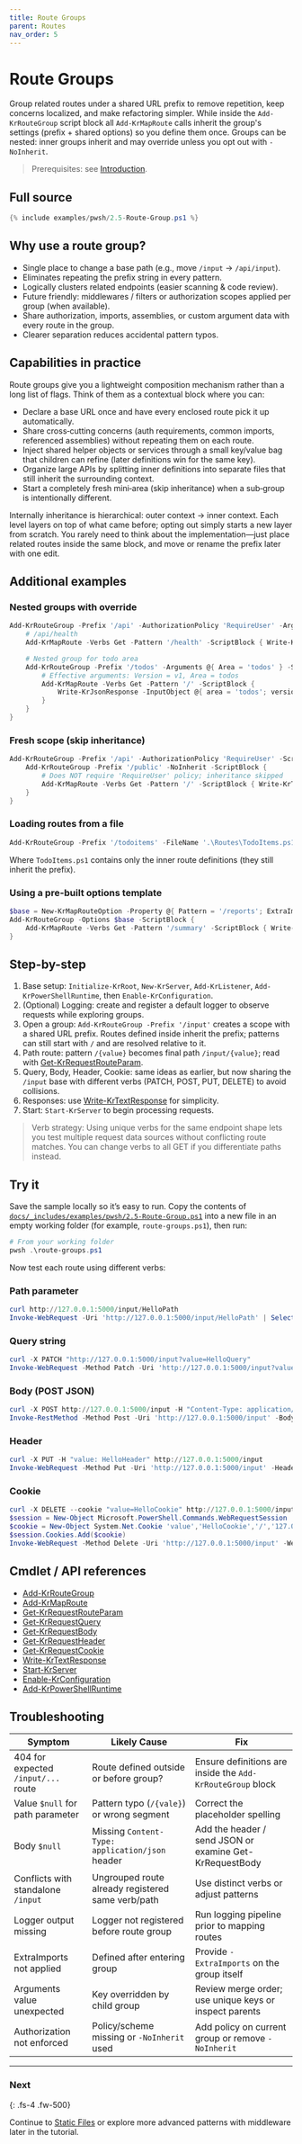 ```yaml
---
title: Route Groups
parent: Routes
nav_order: 5
---
```


# Route Groups

Group related routes under a shared URL prefix to remove repetition, keep concerns
localized, and make refactoring simpler. While inside the `Add-KrRouteGroup` script block all
`Add-KrMapRoute` calls inherit the group's settings (prefix + shared options) so you define them
once. Groups can be nested: inner groups inherit and may override unless you opt out with
`-NoInherit`.

> Prerequisites: see [Introduction][Introduction].

## Full source

```powershell
{% include examples/pwsh/2.5-Route-Group.ps1 %}
```

## Why use a route group?

- Single place to change a base path (e.g., move `/input` -> `/api/input`).
- Eliminates repeating the prefix string in every pattern.
- Logically clusters related endpoints (easier scanning & code review).
- Future friendly: middlewares / filters or authorization scopes applied per group (when available).
- Share authorization, imports, assemblies, or custom argument data with every route in the group.
- Clearer separation reduces accidental pattern typos.

## Capabilities in practice

Route groups give you a lightweight composition mechanism rather than a long list of flags.
Think of them as a contextual block where you can:

- Declare a base URL once and have every enclosed route pick it up automatically.
- Share cross‑cutting concerns (auth requirements, common imports, referenced assemblies) without
    repeating them on each route.
- Inject shared helper objects or services through a small key/value bag that children can refine
    (later definitions win for the same key).
- Organize large APIs by splitting inner definitions into separate files that still inherit the
    surrounding context.
- Start a completely fresh mini‑area (skip inheritance) when a sub‑group is intentionally different.

Internally inheritance is hierarchical: outer context → inner context. Each level layers on top of
what came before; opting out simply starts a new layer from scratch. You rarely need to think about
the implementation—just place related routes inside the same block, and move or rename the prefix
later with one edit.

## Additional examples

### Nested groups with override

```powershell
Add-KrRouteGroup -Prefix '/api' -AuthorizationPolicy 'RequireUser' -Arguments @{ Version = 'v1' } -ScriptBlock {
    # /api/health
    Add-KrMapRoute -Verbs Get -Pattern '/health' -ScriptBlock { Write-KrTextResponse 'ok' }

    # Nested group for todo area
    Add-KrRouteGroup -Prefix '/todos' -Arguments @{ Area = 'todos' } -ScriptBlock {
        # Effective arguments: Version = v1, Area = todos
        Add-KrMapRoute -Verbs Get -Pattern '/' -ScriptBlock {
            Write-KrJsonResponse -InputObject @{ area = 'todos'; version = $Arguments.Version }
        }
    }
}
```

### Fresh scope (skip inheritance)

```powershell
Add-KrRouteGroup -Prefix '/api' -AuthorizationPolicy 'RequireUser' -ScriptBlock {
    Add-KrRouteGroup -Prefix '/public' -NoInherit -ScriptBlock {
        # Does NOT require 'RequireUser' policy; inheritance skipped
        Add-KrMapRoute -Verbs Get -Pattern '/' -ScriptBlock { Write-KrTextResponse 'public info' }
    }
}
```

### Loading routes from a file

```powershell
Add-KrRouteGroup -Prefix '/todoitems' -FileName '.\Routes\TodoItems.ps1'
```

Where `TodoItems.ps1` contains only the inner route definitions (they still inherit the prefix).

### Using a pre-built options template

```powershell
$base = New-KrMapRouteOption -Property @{ Pattern = '/reports'; ExtraImports = 'System.Linq' }
Add-KrRouteGroup -Options $base -ScriptBlock {
    Add-KrMapRoute -Verbs Get -Pattern '/summary' -ScriptBlock { Write-KrTextResponse 'summary' }
}
```

## Step-by-step

1. Base setup: `Initialize-KrRoot`, `New-KrServer`, `Add-KrListener`, `Add-KrPowerShellRuntime`,
    then `Enable-KrConfiguration`.
2. (Optional) Logging: create and register a default logger to observe requests while exploring groups.
3. Open a group: `Add-KrRouteGroup -Prefix '/input'` creates a scope with a shared URL prefix.
    Routes defined inside inherit the prefix; patterns can still start with `/` and are resolved relative to it.
4. Path route: pattern `/{value}` becomes final path `/input/{value}`; read with
    [Get-KrRequestRouteParam][Get-KrRequestRouteParam].
5. Query, Body, Header, Cookie: same ideas as earlier, but now sharing the `/input` base with different verbs
    (PATCH, POST, PUT, DELETE) to avoid collisions.
6. Responses: use [Write-KrTextResponse][Write-KrTextResponse] for simplicity.
7. Start: `Start-KrServer` to begin processing requests.

> Verb strategy: Using unique verbs for the same endpoint shape lets you test
> multiple request data sources without conflicting route matches. You can
> change verbs to all GET if you differentiate paths instead.

## Try it

Save the sample locally so it’s easy to run. Copy the contents of
[`docs/_includes/examples/pwsh/2.5-Route-Group.ps1`](/_includes/examples/pwsh/2.5-Route-Group.ps1)
into a new file in an empty working folder (for example, `route-groups.ps1`), then run:

```powershell
# From your working folder
pwsh .\route-groups.ps1
```

Now test each route using different verbs:

### Path parameter

```powershell
curl http://127.0.0.1:5000/input/HelloPath
Invoke-WebRequest -Uri 'http://127.0.0.1:5000/input/HelloPath' | Select-Object -ExpandProperty Content
```

### Query string

```powershell
curl -X PATCH "http://127.0.0.1:5000/input?value=HelloQuery"
Invoke-WebRequest -Method Patch -Uri 'http://127.0.0.1:5000/input?value=HelloQuery' | Select-Object -ExpandProperty Content
```

### Body (POST JSON)

```powershell
curl -X POST http://127.0.0.1:5000/input -H "Content-Type: application/json" -d '{"value":"HelloBody"}'
Invoke-RestMethod -Method Post -Uri 'http://127.0.0.1:5000/input' -Body (@{ value = 'HelloBody' } | ConvertTo-Json) -ContentType 'application/json'
```

### Header

```powershell
curl -X PUT -H "value: HelloHeader" http://127.0.0.1:5000/input
Invoke-WebRequest -Method Put -Uri 'http://127.0.0.1:5000/input' -Headers @{ value = 'HelloHeader' } | Select-Object -ExpandProperty Content
```

### Cookie

```powershell
curl -X DELETE --cookie "value=HelloCookie" http://127.0.0.1:5000/input
$session = New-Object Microsoft.PowerShell.Commands.WebRequestSession
$cookie = New-Object System.Net.Cookie 'value','HelloCookie','/','127.0.0.1'
$session.Cookies.Add($cookie)
Invoke-WebRequest -Method Delete -Uri 'http://127.0.0.1:5000/input' -WebSession $session | Select-Object -ExpandProperty Content
```

## Cmdlet / API references

- [Add-KrRouteGroup][Add-KrRouteGroup]
- [Add-KrMapRoute][Add-KrMapRoute]
- [Get-KrRequestRouteParam][Get-KrRequestRouteParam]
- [Get-KrRequestQuery][Get-KrRequestQuery]
- [Get-KrRequestBody][Get-KrRequestBody]
- [Get-KrRequestHeader][Get-KrRequestHeader]
- [Get-KrRequestCookie][Get-KrRequestCookie]
- [Write-KrTextResponse][Write-KrTextResponse]
- [Start-KrServer][Start-KrServer]
- [Enable-KrConfiguration][Enable-KrConfiguration]
- [Add-KrPowerShellRuntime][Add-KrPowerShellRuntime]

## Troubleshooting

| Symptom                             | Likely Cause                                      | Fix                                                        |
|-------------------------------------|---------------------------------------------------|------------------------------------------------------------|
| 404 for expected `/input/...` route | Route defined outside or before group?            | Ensure definitions are inside the `Add-KrRouteGroup` block |
| Value `$null` for path parameter    | Pattern typo (`/{vale}`) or wrong segment         | Correct the placeholder spelling                           |
| Body `$null`                        | Missing `Content-Type: application/json` header   | Add the header / send JSON or examine Get-KrRequestBody    |
| Conflicts with standalone `/input`  | Ungrouped route already registered same verb/path | Use distinct verbs or adjust patterns                      |
| Logger output missing               | Logger not registered before route group          | Run logging pipeline prior to mapping routes               |
| ExtraImports not applied            | Defined after entering group                      | Provide `-ExtraImports` on the group itself                |
| Arguments value unexpected          | Key overridden by child group                     | Review merge order; use unique keys or inspect parents     |
| Authorization not enforced          | Policy/scheme missing or `-NoInherit` used        | Add policy on current group or remove `-NoInherit`         |

---

### Next

{: .fs-4 .fw-500}

Continue to [Static Files][Next] or explore more advanced patterns with middleware later in the tutorial.

[Add-KrRouteGroup]: /pwsh/cmdlets/Add-KrRouteGroup
[Add-KrMapRoute]: /pwsh/cmdlets/Add-KrMapRoute
[Get-KrRequestRouteParam]: /pwsh/cmdlets/Get-KrRequestRouteParam
[Get-KrRequestQuery]: /pwsh/cmdlets/Get-KrRequestQuery
[Get-KrRequestBody]: /pwsh/cmdlets/Get-KrRequestBody
[Get-KrRequestHeader]: /pwsh/cmdlets/Get-KrRequestHeader
[Get-KrRequestCookie]: /pwsh/cmdlets/Get-KrRequestCookie
[Write-KrTextResponse]: /pwsh/cmdlets/Write-KrTextResponse
[Start-KrServer]: /pwsh/cmdlets/Start-KrServer
[Enable-KrConfiguration]: /pwsh/cmdlets/Enable-KrConfiguration
[Add-KrPowerShellRuntime]: /pwsh/cmdlets/Add-KrPowerShellRuntime
[Next]: ../3.static/index
[Introduction]: ../1.introduction/index#prerequisites

